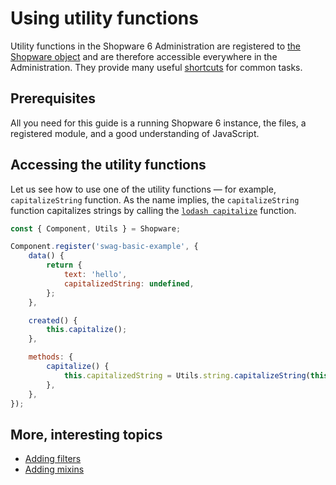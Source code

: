 # Using utility functions

Utility functions in the Shopware 6 Administration are registered to [the Shopware object](the-shopware-object) and are therefore accessible everywhere in the Administration. They provide many useful [shortcuts](../../../../resources/references/core-reference/administration-reference/utils) for common tasks.

## Prerequisites

All you need for this guide is a running Shopware 6 instance, the files, a registered module, and a good understanding of JavaScript.

## Accessing the utility functions

Let us see how to use one of the utility functions — for example, `capitalizeString` function. As the name implies, the `capitalizeString` function capitalizes strings by calling the [`lodash capitalize`](https://lodash.com/docs/4.17.15#capitalize) function.

<CodeBlock title="<extension root>/src/Resources/app/administration/app/src/component/swag-basic-example/index.js">

```javascript
const { Component, Utils } = Shopware;

Component.register('swag-basic-example', {
    data() {
        return {
            text: 'hello',
            capitalizedString: undefined,
        };
    },

    created() {
        this.capitalize();
    },

    methods: {
        capitalize() {
            this.capitalizedString = Utils.string.capitalizeString(this.string);
        },
    },
});
```

</CodeBlock>

## More, interesting topics

* [Adding filters](add-filter)
* [Adding mixins](add-mixins)
